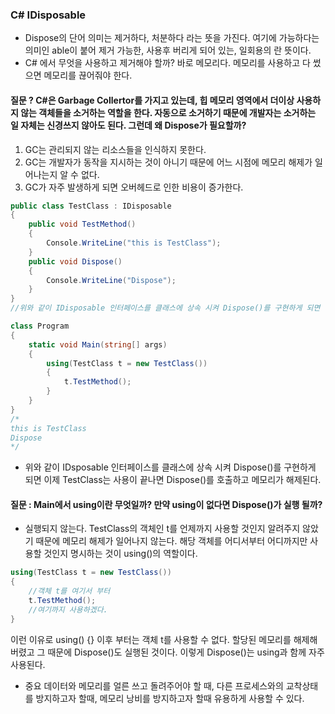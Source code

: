 ### C# IDisposable

- Dispose의 단어 의미는 제거하다, 처분하다 라는 뜻을 가진다. 여기에 가능하다는 의미인 able이 붙어 제거 가능한, 사용후 버리게 되어 있는, 일회용의 란 뜻이다.
- C# 에서 무엇을 사용하고 제거해야 할까? 바로 메모리다. 메모리를 사용하고 다 썼으면 메모리를 끊어줘야 한다.

#### 질문 ? C#은 Garbage Collertor를 가지고 있는데, 힙 메모리 영역에서 더이상 사용하지 않는 객체들을 소거하는 역할을 한다. 자동으로 소거하기 때문에 개발자는 소거하는 일 자체는 신경쓰지 않아도 된다. 그런데 왜 Dispose가 필요할까?

1. GC는 관리되지 않는 리소스들을 인식하지 못한다.
2. GC는 개발자가 동작을 지시하는 것이 아니기 때문에 어느 시점에 메모리 해제가 일어나는지 알 수 없다.
3. GC가 자주 발생하게 되면 오버헤드로 인한 비용이 증가한다.



```C#
public class TestClass : IDisposable
{
    public void TestMethod()
    {
        Console.WriteLine("this is TestClass");
    }
    public void Dispose()
    {
        Console.WriteLine("Dispose");
    }
}
//위와 같이 IDisposable 인터페이스를 클래스에 상속 시켜 Dispose()를 구현하게 되면 이제 TestClass는 사용이 끝나면 Dispose()를 호출하고 메모리가 해제 된다.

class Program
{
    static void Main(string[] args)
    {
        using(TestClass t = new TestClass())
        {
            t.TestMethod();
        }
    }
}
/*
this is TestClass
Dispose
*/
```

- 위와 같이 IDsposable 인터페이스를 클래스에 상속 시켜 Dispose()를 구현하게 되면 이제 TestClass는 사용이 끝나면 Dispose()를 호출하고 메모리가 해제된다.

#### 질문 : Main에서 using이란 무엇일까? 만약 using이 없다면 Dispose()가 실행 될까?

- 실행되지 않는다. TestClass의 객체인 t를 언제까지 사용할 것인지 알려주지 않았기 때문에 메모리 해제가 일어나지 않는다. 해당 객체를 어디서부터 어디까지만 사용할 것인지 명시하는 것이 using()의 역할이다.

```C#
using(TestClass t = new TestClass())
{
    //객체 t를 여기서 부터 
    t.TestMethod();
    //여기까지 사용하겠다.
}
```

이런 이유로 using() {} 이후 부터는 객체 t를 사용할 수 없다. 할당된 메모리를 해제해버렸고 그 때문에 Dispose()도 실행된 것이다. 이렇게 Dispose()는 using과 함께 자주 사용된다.

- 중요 데이터와 메모리를 얼른 쓰고 돌려주어야 할 때, 다른 프로세스와의 교착상태를 방지하고자 할때, 메모리 낭비를 방지하고자 할때 유용하게 사용할 수 있다.